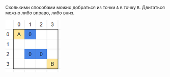 Сколькими способами можно добраться из точки `А` в точку `В`. Двигаться можно либо вправо, либо вниз.

![image-20200716012845450](files/image-20200716012845450.png)

